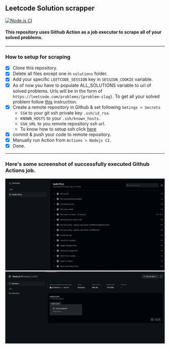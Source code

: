 ## Leetcode Solution scrapper


[![Node.js CI](https://github.com/As786sarex/leetcode-solution-scrapper/actions/workflows/node.js.yml/badge.svg)](https://github.com/As786sarex/leetcode-solution-scraper/actions/workflows/node.js.yml)

#### This repository uses Github Action as a job executor to scrape all of your solved problems.
---
### How to setup for scraping 
- [x] Clone this repository.
- [x] Delete all files except one in `solutions` folder.
- [x] Add your specific `LEETCODE_SESSION` key in `SESSION_COOKIE` variable.
- [x] As of now you have to populate ALL_SOLUTIONS variable to url of solved problems. Urls will be in the form of `https://leetcode.com/problems/{problem-slag}`. To get all your solved problem follow [this](https://github.com/As786sarex/leetcode-solution-scrapper/master/ALL_PROBLEMS.md) instruction.
- [x] Create a remote repository in Github & set following `Setings > Secrets`
    - `SSH` to your git ssh private key `.ssh/id_rsa`.
    - `KNOWN_HOSTS` to your `.ssh/known_hosts`.
    - `SSH_URL` to you remote repository ssh url.
    - To know how to setup ssh click [here](https://docs.github.com/en/github/authenticating-to-github/connecting-to-github-with-ssh)
- [x] commit & push your code to remote repository.
- [x] Manually run Action from `Actions > Nodejs CI`.
- [x] Done.

---

### Here's some screenshot of successfully executed Github Actions job.

![Build Steps](https://raw.githubusercontent.com/As786sarex/leetcode-solution-scraper/master/images/build-steps.png)
![Build Steps](https://raw.githubusercontent.com/As786sarex/leetcode-solution-scraper/master/images/time_elapsed.png)
